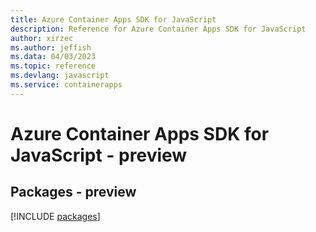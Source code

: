 ```yaml
---
title: Azure Container Apps SDK for JavaScript
description: Reference for Azure Container Apps SDK for JavaScript
author: xirzec
ms.author: jeffish
ms.data: 04/03/2023
ms.topic: reference
ms.devlang: javascript
ms.service: containerapps
---
```

# Azure Container Apps SDK for JavaScript - preview
## Packages - preview
[!INCLUDE [packages](container-apps-index.md)]